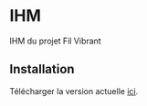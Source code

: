 # IHM

IHM du projet Fil Vibrant

## Installation

Télécharger la version actuelle [ici](https://github.com/Fil-Vibrant/IHM/releases/latest).
